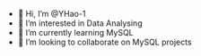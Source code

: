 - 👋 Hi, I’m @YHao-1
- 👀 I’m interested in Data Analysing
- 🌱 I’m currently learning MySQL
- 💞️ I’m looking to collaborate on MySQL projects


<!---
YHao-1/YHao-1 is a ✨ special ✨ repository because its `README.md` (this file) appears on your GitHub profile.
You can click the Preview link to take a look at your changes.
--->
